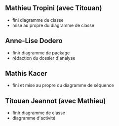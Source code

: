 ## Mathieu Tropini (avec Titouan)
- fini diagramme de classe
- mise au propre du diagramme de classe

## Anne-Lise Dodero 
- finir diagramme de package
- rédaction du dossier d'analyse

## Mathis Kacer 
- fini et mise au propre du diagramme de séquence  

## Titouan Jeannot (avec Mathieu)
- finir diagramme de classe 
- diagramme d'activité 
